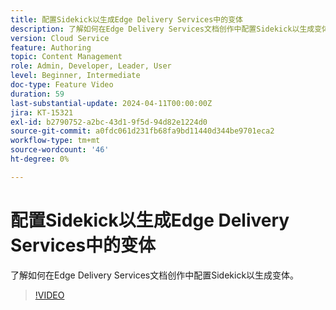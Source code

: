 ```yaml
---
title: 配置Sidekick以生成Edge Delivery Services中的变体
description: 了解如何在Edge Delivery Services文档创作中配置Sidekick以生成变体。
version: Cloud Service
feature: Authoring
topic: Content Management
role: Admin, Developer, Leader, User
level: Beginner, Intermediate
doc-type: Feature Video
duration: 59
last-substantial-update: 2024-04-11T00:00:00Z
jira: KT-15321
exl-id: b2790752-a2bc-43d1-9f5d-94d82e1224d0
source-git-commit: a0fdc061d231fb68fa9bd11440d344be9701eca2
workflow-type: tm+mt
source-wordcount: '46'
ht-degree: 0%

---
```


# 配置Sidekick以生成Edge Delivery Services中的变体

了解如何在Edge Delivery Services文档创作中配置Sidekick以生成变体。

>[!VIDEO](https://video.tv.adobe.com/v/3428306/?learn=on)


